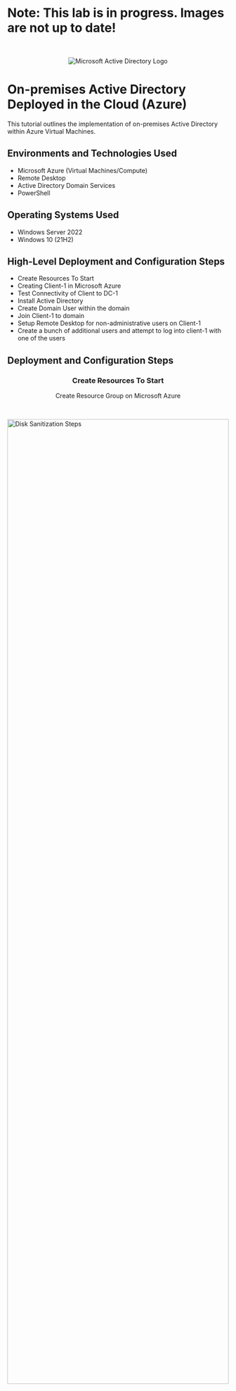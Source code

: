 <h1>Note: This lab is in progress. Images are not up to date! </h1>

<br />
<p align="center">
<img src="https://i.imgur.com/pU5A58S.png" alt="Microsoft Active Directory Logo"/>
</p>

<h1>On-premises Active Directory Deployed in the Cloud (Azure)</h1>
This tutorial outlines the implementation of on-premises Active Directory within Azure Virtual Machines.<br />

<h2>Environments and Technologies Used</h2>

- Microsoft Azure (Virtual Machines/Compute)
- Remote Desktop
- Active Directory Domain Services
- PowerShell

<h2>Operating Systems Used </h2>

- Windows Server 2022
- Windows 10 (21H2)

<h2>High-Level Deployment and Configuration Steps</h2>

- Create Resources To Start
- Creating Client-1 in Microsoft Azure
- Test Connectivity of Client to DC-1
- Install Active Directory
- Create Domain User within the domain
- Join Client-1 to domain
- Setup Remote Desktop for non-administrative users on Client-1
- Create a bunch of additional users and attempt to log into client-1 with one of the users

<h2>Deployment and Configuration Steps</h2>

<h3 align="center"> Create Resources To Start </h3>

<p align="center">
Create Resource Group on Microsoft Azure
</p>
<br/>
<p>
<img src="https://i.imgur.com/4tSKQkj.png" height="75%" width="100%" alt="Disk Sanitization Steps"/>
</p>
<br/>

<p align="center">
Create Virtual Network on Microsoft Azure
</p>
<br/>
<p>
<img src="https://i.imgur.com/4tSKQkj.png" height="75%" width="100%" alt="Disk Sanitization Steps"/>
</p>
<br/>

<p align="center">
<h4 align="center">Creating Domain Controller Virtual Machine (VM) </h4>
Create Virtual Machine on Microsoft Azure and name it "dc-1". Make sure to put it in the resource group and virtual network we just created. Image: Windows Server 2022. Size: anything with 2 virtual cpus. username: make it and save it in a txt file (notepad/textedit). password: no password
</p>
<br/>
<p>
<img src="https://i.imgur.com/4tSKQkj.png" height="75%" width="100%" alt="Disk Sanitization Steps"/>
</p>

<p align="center">
Log into VM and disable Windows Firewall. This tests connectivity
</p>
<br/>
<p>
<img src="https://i.imgur.com/4tSKQkj.png" height="75%" width="100%" alt="Disk Sanitization Steps"/>
</p>
<br/>

<p align="center">
Set Domain Controller's NIC Private IP address to be static
</p>
<br/>
<p>
<img src="https://i.imgur.com/4tSKQkj.png" height="75%" width="100%" alt="Disk Sanitization Steps"/>
</p>
<br/>


<h3 align="center">Creating Client-1 in Microsoft Azure </h3>
<p align="center">
Create second virtual machine. Subscription: Pay-as-you-go. Same resource group as the first virtual machine. Name: "client-1". Image: Windows 10 Pro, version 22H2. Size: anything at least 2 vcpus. Username and passwords: username same as first vm but add password and save to txt file. Go to networking tab  
</p>
<br/>
<p>
<img src="https://i.imgur.com/4tSKQkj.png" height="75%" width="100%" alt="Disk Sanitization Steps"/>
</p>
<br/>

<p align="center">
Go to networking tab. Virtual network: same as one we created and put first vm in. Review + create
</p>
<br/>
<p>
<img src="https://i.imgur.com/4tSKQkj.png" height="75%" width="100%" alt="Disk Sanitization Steps"/>
</p>
<br/>

<p align="center">
Set Client-1 DNS settings to DC-1's private IP address
</p>
<br/>
<p>
<img src="https://i.imgur.com/4tSKQkj.png" height="75%" width="100%" alt="Disk Sanitization Steps"/>
</p>
<br/>

<p align="center">
Restart Client-1 from Azure portal
</p>
<br/>
<p>
<img src="https://i.imgur.com/4tSKQkj.png" height="75%" width="100%" alt="Disk Sanitization Steps"/>
</p>
<br/>

<h3 align="center">Test Connectivity of Client to DC-1</h3>

<p align="center">
Ping DC-1's private IP address after logging in to Client-1
</p>
<br/>
<p>
<img src="https://i.imgur.com/4tSKQkj.png" height="75%" width="100%" alt="Disk Sanitization Steps"/>
</p>
<br/>

<p align="center">
Open PowerShell and run "ipconfig /all". Look for DNS Settings and it should have DC-1's Private IP address
</p>
<br/>
<p>
<img src="https://i.imgur.com/4tSKQkj.png" height="75%" width="100%" alt="Disk Sanitization Steps"/>
</p>
<br/>

<h3 align="center">Install Active Directory</h3>

<p align="center">
Login to DC-1 and Install Active Directory Domain Services
</p>
<br/>
<p>
<img src="https://i.imgur.com/4tSKQkj.png" height="75%" width="100%" alt="Disk Sanitization Steps"/>
</p>
<br/>



